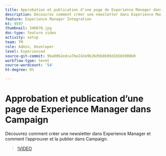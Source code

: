```yaml
---
title: Approbation et publication d’une page de Experience Manager dans Campaign
description: Découvrez comment créer une newsletter dans Experience Manager et comment l’approuver et la publier dans Campaign.
feature: Experience Manager Integration
kt: 9597
thumbnail: 340678.jpg
doc-type: feature video
activity: setup
team: TM
role: Admin, Developer
level: Experienced
source-git-commit: 9ba0862edca7be243e9b26d5b0b99d2b5b5900b0
workflow-type: tm+mt
source-wordcount: '54'
ht-degree: 0%

---
```


# Approbation et publication d’une page de Experience Manager dans Campaign

Découvrez comment créer une newsletter dans Experience Manager et comment l’approuver et la publier dans Campaign.

>[!VIDEO](https://video.tv.adobe.com/v/340678?quality=12)
